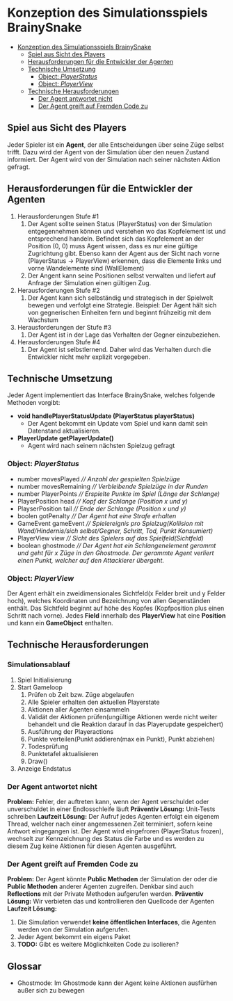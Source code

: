 # Konzeption des Simulationsspiels BrainySnake

- [Konzeption des Simulationsspiels BrainySnake](#konzeption-des-simulationsspiels-brainysnake)
    - [Spiel aus Sicht des Players](#spiel-aus-sicht-des-players)
    - [Herausforderungen für die Entwickler der Agenten](#herausforderungen-f%C3%BCr-die-entwickler-der-agenten)
    - [Technische Umsetzung](#technische-umsetzung)
        - [Object: _PlayerStatus_](#object-playerstatus)
        - [Object: _PlayerView_](#object-playerview)
    - [Technische Herausforderungen](#technische-herausforderungen)
        - [Der Agent antwortet nicht](#der-agent-antwortet-nicht)
        - [Der Agent greift auf Fremden Code zu](#der-agent-greift-auf-fremden-code-zu)


## Spiel aus Sicht des Players

Jeder Spieler ist ein **Agent**, der alle Entscheidungen über seine Züge selbst trifft.
Dazu wird der Agent von der Simulation über den neuen Zustand informiert.
Der Agent wird von der Simulation nach seiner nächsten Aktion gefragt.

## Herausforderungen für die Entwickler der Agenten

1. Herausforderungen Stufe #1
    1. Der Agent sollte seinen Status (PlayerStatus) von der Simulation entgegennehmen können und verstehen wo das Kopfelement ist und entsprechend handeln. Befindet sich das Kopfelement an der Position (0, 0) muss Agent
    wissen, dass es nur eine gültige Zugrichtung gibt. Ebenso kann der Agent aus der Sicht nach vorne (PlayerStatus -> PlayerView) erkennen, dass die Elemente links und vorne Wandelemente sind (WallElement)
    2. Der Angent kann seine Positionen selbst verwalten und liefert auf Anfrage der Simulation einen gültigen Zug.
2. Herausforderungen Stufe #2
    1. Der Agent kann sich selbständig und strategisch in der Spielwelt bewegen und verfolgt eine Strategie.
    Beispiel: Der Agent hält sich von gegnerischen Einheiten fern und beginnt frühzeitig mit dem Wachstum
3. Herausforderungen der Stufe #3
    1. Der Agent ist in der Lage das Verhalten der Gegner einzubeziehen.
4. Herausforderungen Stufe #4
    1. Der Agent ist selbstlernend. Daher wird das Verhalten durch die Entwickler nicht mehr explizit vorgegeben.

## Technische Umsetzung
Jeder Agent implementiert das Interface BrainySnake, welches folgende Methoden vorgibt:
- **void handlePlayerStatusUpdate (PlayerStatus playerStatus)**
    - Der Agent bekommt ein Update vom Spiel und kann damit sein Datenstand aktualisieren.
- **PlayerUpdate getPlayerUpdate()**
    - Agent wird nach seinem nächsten Spielzug gefragt

### Object: _PlayerStatus_
 - number movesPlayed  _// Anzahl der gespielten Spielzüge_
 - number movesRemaining  _// Verbleibende Spielzüge in der Runden_
 - number PlayerPoints _// Erspielte Punkte im Spiel (Länge der Schlange)_
 - PlayerPosition head _// Kopf der Schlange (Position x und y)_
 - PlayserPosition tail  _// Ende der Schlange (Position x und y)_
 - boolen gotPenalty _// Der Agent hat eine Strafe erhalten_
 - GameEvent gameEvent  _// Spielereignis pro Spielzug(Kollision mit Wand/Hindernis/sich selbst/Gegner, Schritt, Tod, Punkt Konsumiert)_
 - PlayerView view _// Sicht des Spielers auf das Spielfeld(Sichtfeld)_
 - boolean ghostmode _// Der Agent hat ein Schlangenelement gerammt und geht für x Züge in den Ghostmode. Der gerammte Agent verliert einen Punkt, welcher auf den Attackierer übergeht._

### Object: _PlayerView_
Der Agent erhält ein zweidimensionales Sichtfeld(x Felder breit und y Felder hoch), welches Koordinaten und Bezeichnung von allen Gegenständen enthält. Das Sichtfeld beginnt auf höhe des Kopfes (Kopfposition plus einen Schritt nach vorne).
Jedes **Field** innerhalb des **PlayerView** hat eine **Position** und kann ein **GameObject** enthalten.

## Technische Herausforderungen

### Simulationsablauf
1. Spiel Initialisierung
1. Start Gameloop
   1. Prüfen ob Zeit bzw. Züge abgelaufen
   1. Alle Spieler erhalten den aktuellen Playerstate
   1. Aktionen aller Agenten einsammeln
   1. Validät der Aktionen prüfen(ungültige Aktionen werde nicht weiter behandelt und die Reaktion darauf in das Playerupdate gespeichert)
   1. Ausführung der Playeractions
   1. Punkte verteilen(Punkt addieren(max ein Punkt), Punkt abziehen)
   1. Todesprüfung
   1. Punktetafel aktualisieren
   1. Draw()
1. Anzeige Endstatus


### Der Agent antwortet nicht

__Problem:__ Fehler, der auftreten kann, wenn der Agent verschuldet oder unverschuldet in einer Endlosschleife läuft
**Präventiv Lösung:** Unit-Tests schreiben
**Laufzeit Lösung:** Der Aufruf jedes Agenten erfolgt ein eigenem Thread, welcher nach einer angemessenen Zeit terminiert, sofern keine Antwort eingegangen ist.
Der Agent wird eingefroren (PlayerStatus frozen), wechselt zur Kennzeichnung des Status die Farbe und es werden zu diesem Zug keine Aktionen für diesen Agenten ausgeführt.

### Der Agent greift auf Fremden Code zu
**Problem:** Der Agent könnte **Public Methoden** der Simulation der oder die **Public Methoden** anderer Agenten zugreifen.
Denkbar sind auch **Reflections** mit der Private Methoden aufgerufen werden.
**Präventiv Lösung:** Wir verbieten das und kontrollieren den Quellcode der Agenten
**Laufzeit Lösung:**

 1. Die Simulation verwendet **keine öffentlichen Interfaces**, die Agenten werden von der Simulation aufgerufen.
 1. Jeder Agent bekommt ein eigens Paket
 1. **TODO:** Gibt es weitere Möglichkeiten Code zu isolieren?

 ## Glossar
 - Ghostmode: Im Ghostmode kann der Agent keine Aktionen ausfürhen außer sich zu bewegen
